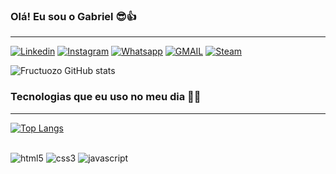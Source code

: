 ### Olá! Eu sou o Gabriel 😎👍
<hr>

[![Linkedin](https://img.shields.io/badge/LinkedIn-0077B5?style=for-the-badge&logo=linkedin&logoColor=white)](https://www.linkedin.com/in/gabriel-fructuozo/)
[![Instagram](https://img.shields.io/badge/Instagram-E4405F?style=for-the-badge&logo=instagram&logoColor=white)](https://www.instagram.com/gfruc_/)
[![Whatsapp](https://img.shields.io/badge/WhatsApp-25D366?style=for-the-badge&logo=whatsapp&logoColor=white)](https://api.whatsapp.com/send?phone=5521969630886)
[![GMAIL](https://img.shields.io/badge/Gmail-D14836?style=for-the-badge&logo=gmail&logoColor=white)](gabrielfruc@gmail.com)
[![Steam](https://img.shields.io/badge/Steam-000000?style=for-the-badge&logo=steam&logoColor=white)](https://steamcommunity.com/id/fructuozo/)

![Fructuozo GitHub stats](https://github-readme-stats.vercel.app/api?username=Fructuozo&show_icons=true&theme=radical) 

### Tecnologias que eu uso no meu dia 👨‍💻
<hr>

[![Top Langs](https://github-readme-stats.vercel.app/api/top-langs/?username=Fructuozo&layout=compact)](https://github.com/anuraghazra/github-readme-stats)

<div style="display: inline_block"><br/>
<img  aling="center" alt="html5" src="https://img.shields.io/badge/HTML5-E34F26?style=for-the-badge&logo=html5&logoColor=white" >
<img  aling="center" alt="css3" src="https://img.shields.io/badge/CSS3-1572B6?style=for-the-badge&logo=css3&logoColor=white" >
<img  aling="center" alt="javascript" src="https://img.shields.io/badge/JavaScript-323330?style=for-the-badge&logo=javascript&logoColor=F7DF1E" >

</div>
